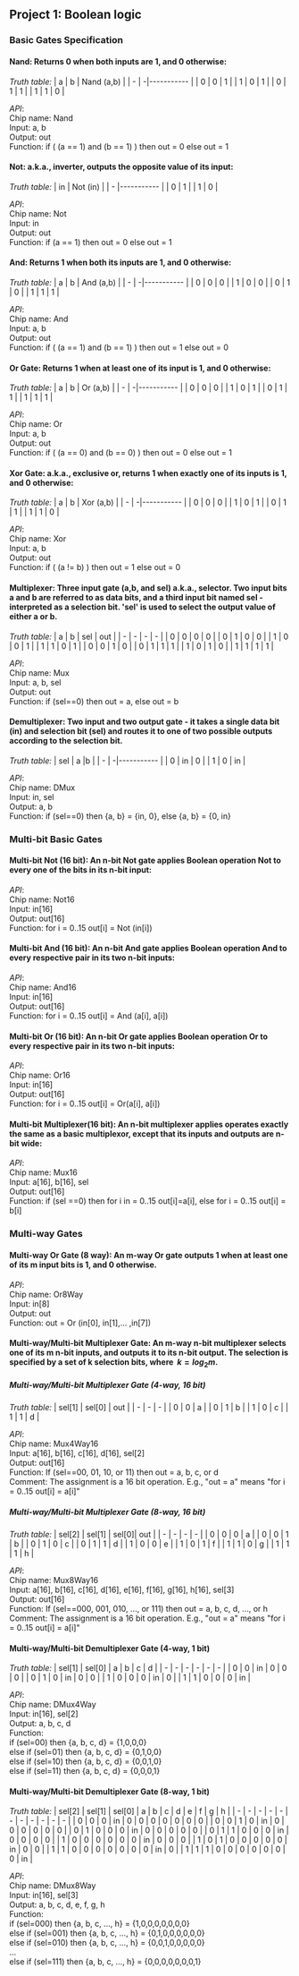 ## Project 1: Boolean logic
### Basic Gates Specification
#### Nand: Returns 0 when both inputs are 1, and 0 otherwise:
*Truth table:*
| a | b | Nand (a,b) |
| - | -|----------- |
| 0 | 0 | 1 |
| 1 | 0 | 1 |
| 0 | 1 | 1 |
| 1 | 1 | 0 |

*API*:<br>
Chip name: Nand<br>
Input: a, b<br>
Output: out<br>
Function: if ( (a == 1) and (b == 1) ) then out  = 0 else out = 1

#### Not: a.k.a., inverter, outputs the opposite value of its input:
*Truth table:*
| in | Not (in) |
| - |----------- |
| 0 | 1 |
| 1 | 0 |

*API*:<br>
Chip name: Not<br>
Input: in<br>
Output: out<br>
Function: if (a == 1)  then out  = 0 else out = 1

#### And: Returns 1 when both its inputs are 1, and 0 otherwise:
*Truth table:*
| a | b | And (a,b) |
| - | -|----------- |
| 0 | 0 | 0 |
| 1 | 0 | 0 |
| 0 | 1 | 0 |
| 1 | 1 | 1 |

*API*:<br>
Chip name: And<br>
Input: a, b<br>
Output: out<br>
Function:  if ( (a == 1) and (b == 1) ) then out  = 1 else out = 0

#### Or Gate: Returns 1 when at least one of its input is 1, and 0 otherwise:
*Truth table:*
| a | b | Or (a,b) |
| - | -|----------- |
| 0 | 0 | 0 |
| 1 | 0 | 1 |
| 0 | 1 | 1 |
| 1 | 1 | 1 |

*API*:<br>
Chip name: Or<br>
Input: a, b<br>
Output: out<br>
Function:  if ( (a == 0) and (b == 0) ) then out  = 0 else out = 1

#### Xor Gate: a.k.a., exclusive or, returns 1 when exactly one of its inputs is 1, and 0 otherwise:
*Truth table:*
| a | b | Xor (a,b) |
| - | -|----------- |
| 0 | 0 | 0 |
| 1 | 0 | 1 |
| 0 | 1 | 1 |
| 1 | 1 | 0 |

*API*:<br>
Chip name: Xor<br>
Input: a, b<br>
Output: out<br>
Function:  if ( (a != b) ) then out  = 1 else out = 0

#### Multiplexer:   Three input gate (a,b, and sel) a.k.a., selector. Two input bits a and b are referred to as data bits, and a third input bit named sel - interpreted as a selection bit. 'sel' is used to select the output value of either a or b.
*Truth table:*
| a | b | sel | out |
| - | - | - | - |
| 0 | 0 | 0 | 0 |
| 0 | 1 | 0 | 0 |
| 1 | 0 | 0 | 1 |
| 1 | 1 | 0 | 1 |
| 0 | 0 | 1 | 0 |
| 0 | 1 | 1 | 1 |
| 1 | 0 | 1 | 0 |
| 1 | 1 | 1 | 1 |

*API*:<br>
Chip name: Mux<br>
Input: a, b, sel<br>
Output: out<br>
Function:  if (sel==0) then out = a, else out = b

#### Demultiplexer: Two input and two output gate - it takes a single data bit (in) and selection bit (sel) and routes it to one of two possible outputs according to the selection bit. 
*Truth table:*
| sel | a |b |
| - | -|----------- |
| 0 | in | 0 |
| 1 | 0 | in |

*API*:<br>
Chip name: DMux<br>
Input: in, sel<br>
Output: a, b<br>
Function:  if (sel==0) then {a, b} = {in, 0}, else {a, b} = {0, in}

### Multi-bit Basic Gates
#### Multi-bit Not (16 bit): An n-bit Not gate applies Boolean operation Not to every one of the bits in its n-bit input:
*API*:<br>
Chip name: Not16<br>
Input: in[16]<br>
Output: out[16]<br>
Function: for i = 0..15 out[i] = Not (in[i])  

#### Multi-bit And (16 bit): An n-bit And gate applies Boolean operation And to every respective pair in its two n-bit inputs:
*API*:<br>
Chip name: And16<br>
Input: in[16]<br>
Output: out[16]<br>
Function: for i = 0..15 out[i] = And (a[i], a[i])  

#### Multi-bit Or (16 bit): An n-bit Or gate applies Boolean operation Or to every respective pair in its two n-bit inputs:
*API*:<br>
Chip name: Or16<br>
Input: in[16]<br>
Output: out[16]<br>
Function: for i = 0..15 out[i] = Or(a[i], a[i])  

#### Multi-bit Multiplexer(16 bit): An n-bit multiplexer applies operates exactly the same as a basic multiplexor, except that its inputs and outputs are n-bit wide:
*API*:<br>
Chip name: Mux16<br>
Input: a[16], b[16], sel<br>
Output: out[16]<br>
Function: if (sel ==0) then for i in = 0..15 out[i]=a[i], else for i = 0..15 out[i] = b[i]

### Multi-way Gates  
#### Multi-way Or Gate (8 way): An m-way Or gate outputs 1 when at least one of its m input bits is 1, and 0 otherwise.
*API*:<br>
Chip name: Or8Way<br>
Input: in[8]<br>
Output: out<br>
Function: out = Or (in[0], in[1],... ,in[7])

#### Multi-way/Multi-bit Multiplexer Gate: An m-way n-bit multiplexer selects one of its m n-bit inputs, and outputs it to its n-bit output. The selection is specified by a set of k selection bits, where $\ k =log_2 m$. 
##### Multi-way/Multi-bit Multiplexer Gate (4-way, 16 bit)
*Truth table:*
| sel[1] | sel[0] | out |
| - | - | - |
| 0 | 0 | a |
| 0 | 1 | b |
| 1 | 0 | c |
| 1 | 1 | d |

*API*:<br>
Chip name: Mux4Way16<br>
Input: a[16], b[16], c[16], d[16], sel[2] <br>
Output: out[16]<br>
Function: If  (sel==00, 01, 10,  or 11) then out = a, b, c, or d<br>
Comment: The assignment is a 16 bit operation. E.g., "out = a" means "for i = 0..15 out[i] = a[i]"

##### Multi-way/Multi-bit Multiplexer Gate (8-way, 16 bit)  
*Truth table:*
| sel[2] | sel[1] | sel[0]| out |
| - | - | - | - |
| 0 | 0 | 0 | a |
| 0 | 0 | 1 | b |
| 0 | 1 | 0 | c |
| 0 | 1 | 1 | d |
| 1 | 0 | 0 | e |
| 1 | 0 | 1 | f |
| 1 | 1 | 0 | g |
| 1 | 1 | 1 | h |


*API*:<br>
Chip name: Mux8Way16<br>
Input: a[16], b[16], c[16], d[16], e[16], f[16], g[16], h[16], sel[3] <br>
Output: out[16]<br>
Function: If  (sel==000, 001, 010, ..., or 111) then out = a, b, c, d, ..., or h<br>
Comment: The assignment is a 16 bit operation. E.g., "out = a" means "for i = 0..15 out[i] = a[i]"

#### Multi-way/Multi-bit Demultiplexer Gate (4-way, 1 bit)  
*Truth table:*
| sel[1] | sel[0] | a | b | c | d |
| - | - | - | - | - | - |
| 0 | 0 | in | 0 | 0 | 0 |
| 0 | 1 | 0 | in | 0 | 0 |
| 1 | 0 | 0 | 0 | in | 0 |
| 1 | 1 | 0 | 0 | 0 | in |

*API*:<br>
Chip name: DMux4Way<br>
Input: in[16], sel[2] <br>
Output: a, b, c, d<br>
Function: <br>
if (sel=00) then {a, b, c, d} = {1,0,0,0}<br>
else if (sel=01) then {a, b, c, d} = {0,1,0,0}<br>
else if (sel=10) then {a, b, c, d} = {0,0,1,0}<br> 
else if (sel=11) then {a, b, c, d} = {0,0,0,1}<br>

#### Multi-way/Multi-bit Demultiplexer Gate (8-way, 1 bit)
*Truth table:*
| sel[2] | sel[1] | sel[0] | a | b | c | d | e | f | g | h | 
| - | - | - | - | - | - | - | - | - | - | - | 
| 0 | 0 | 0 | in | 0 | 0 | 0 | 0 | 0 | 0 | 0 |
| 0 | 0 | 1 | 0 | in | 0 | 0 | 0 | 0 | 0 | 0 |
| 0 | 1 | 0 | 0 | 0 | in | 0 | 0 | 0 | 0 | 0 |
| 0 | 1 | 1 | 0 | 0 | 0 | in | 0 | 0 | 0 | 0 |
| 1 | 0 | 0 | 0 | 0 | 0 | 0 | in | 0 | 0 | 0 |
| 1 | 0 | 1 | 0 | 0 | 0 | 0 | 0 | in | 0 | 0 |
| 1 | 1 | 0 | 0 | 0 | 0 | 0 | 0 | 0 | in | 0 |
| 1 | 1 | 1 | 0 | 0 | 0 | 0 | 0 | 0 | 0 | in |

*API*:<br>
Chip name: DMux8Way<br>
Input: in[16], sel[3] <br>
Output: a, b, c, d, e, f, g, h<br>
Function: <br>
if (sel=000) then {a, b, c, ..., h} = {1,0,0,0,0,0,0,0}<br>
else if (sel=001) then {a, b, c, ..., h} = {0,1,0,0,0,0,0,0}<br>
else if (sel=010) then {a, b, c, ..., h} = {0,0,1,0,0,0,0,0}<br> 
...<br>
else if (sel=111) then {a, b, c, ..., h} = {0,0,0,0,0,0,0,1}<br>
